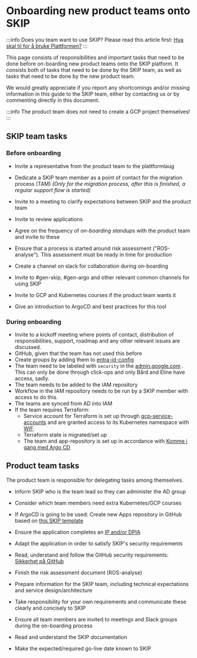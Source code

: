 # Onboarding new product teams onto SKIP

:::info
Does you team want to use SKIP? Please read this article first: [Hva skal til for å bruke Plattformen?](https://kartverket.atlassian.net/wiki/spaces/DT/pages/497614849/Hva+skal+til+for+bruke+Plattformen)
:::

This page consists of responsibilities and important tasks that need to be done before on-boarding new product teams onto the SKIP platform. It consists both of tasks that need to be done by the SKIP team, as well as tasks that need to be done by the new product team.

We would greatly appreciate if you report any shortcomings and/or missing information in this guide to the SKIP team, either by contacting us or by commenting directly in this document.

:::info
The product team does not need to create a GCP project themselves!
:::

## SKIP team tasks

### Before onboarding

- Invite a representative from the product team to the plattformlaug
- Dedicate a SKIP team member as a point of contact for the migration process (TAM) *(Only for the migration process, after this is finished, a regular support flow is started)*
- Invite to a meeting to clarify expectations between SKIP and the product team
- Invite to review applications
- Agree on the frequency of *on-boarding standups* with the product team and invite to these
- Ensure that a process is started around risk assessment ("ROS-analyse"). This assessment must be ready in time for production

- Create a channel on slack for collaboration during on-boarding
- Invite to #gen-skip, #gen-argo and other relevant common channels for using SKIP
- Invite to GCP and Kubernetes courses if the product team wants it
- Give an introduction to ArgoCD and best practices for this tool

### During onboarding

- Invite to a kickoff meeting where points of contact, distribution of responsibilities, support, roadmap and any other relevant issues are discussed.
- GitHub, given that the team has not used this before
- Create groups by adding them to [entra-id-config](https://github.com/kartverket/entra-id-config)
- The team need to be labeled with `security` in the [admin.google.com](http://admin.google.com/) . This can only be done through click-ops and only Bård and Eline have access, sadly.
- The team needs to be added to the IAM repository
- Workflow in the IAM repository needs to be run by a SKIP member with access to do this.
- The teams are synced from AD into IAM
- If the team requires Terraform:
  - Service account for Terraform is set up through [gcp-service-accounts](https://github.com/kartverket/gcp-service-accounts) and are granted access to its Kubernetes namespace with [WIF](https://kartverket.atlassian.net/wiki/spaces/SKIP/pages/320570259/Workload+Identity+Federation).
  - Terraform state is migrated/set up
  - The team and app-repository is set up in accordance with [Komme i gang med Argo CD](../09-argo-cd/01-komme-i-gang-med-argocd.md)

## Product team tasks

The product team is responsible for delegating tasks among themselves.

- Inform SKIP who is the team lead so they can administer the AD group
- Consider which team members need extra Kubernetes/GCP courses
- If ArgoCD is going to be used: Create new Apps repository in GitHub based on [this SKIP template](https://github.com/kartverket/apps-template)
- Ensure the application completes an [IP and/or DPIA](https://kartverket.atlassian.net/wiki/spaces/PER/pages/436338711/Mal+for+IP+-+DPIA+og+ROS.+KOPIER+SIDENE+TIL+ET+EGET+OMR+DE.)

- Adapt the application in order to satisfy SKIP's security requirements
- Read, understand and follow the GitHub security requirements: [Sikkerhet på GitHub](https://kartverket.atlassian.net/wiki/spaces/SIK/pages/308216163/Sikkerhet+p+GitHub)
- Finish the risk assessment document (ROS-analyse)
- Prepare information for the SKIP team, including technical expectations and service design/architecture
- Take responsibility for your own requirements and communicate these clearly and concisely to SKIP
- Ensure all team members are invited to meetings and Slack groups during the on-boarding process
- Read and understand the SKIP documentation
- Make the expected/required go-live date known to SKIP
